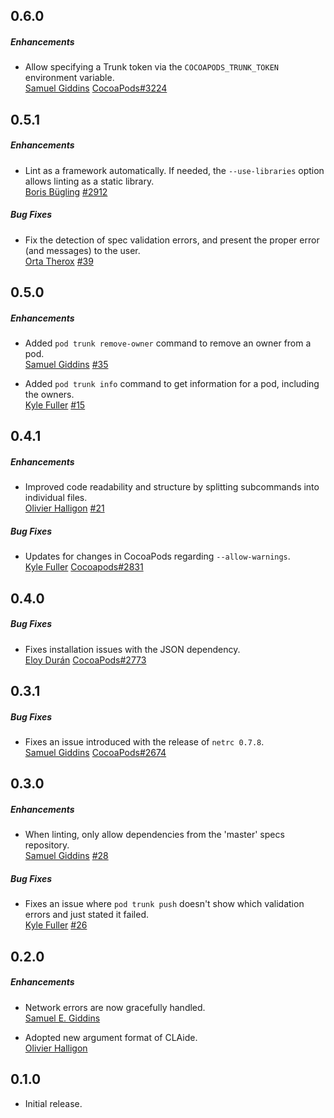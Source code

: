 ## 0.6.0

##### Enhancements

* Allow specifying a Trunk token via the `COCOAPODS_TRUNK_TOKEN` environment
  variable.  
  [Samuel Giddins](https://github.com/segiddins)
  [CocoaPods#3224](https://github.com/CocoaPods/CocoaPods/issues/3224)


## 0.5.1

##### Enhancements

* Lint as a framework automatically. If needed, the `--use-libraries`
  option allows linting as a static library.  
  [Boris Bügling](https://github.com/neonichu)
  [#2912](https://github.com/CocoaPods/CocoaPods/issues/2912)

##### Bug Fixes

* Fix the detection of spec validation errors, and present the proper error
  (and messages) to the user.  
  [Orta Therox](https://github.com/orta)
  [#39](https://github.com/CocoaPods/cocoapods-trunk/issues/39)


## 0.5.0

##### Enhancements

* Added `pod trunk remove-owner` command to remove an owner from a pod.  
  [Samuel Giddins](https://github.com/segiddins)
  [#35](https://github.com/CocoaPods/cocoapods-trunk/issues/35)

* Added `pod trunk info` command to get information for a pod, including the
  owners.  
  [Kyle Fuller](https://github.com/kylef)
  [#15](https://github.com/CocoaPods/cocoapods-trunk/issues/15)


## 0.4.1

##### Enhancements

* Improved code readability and structure by splitting subcommands
  into individual files.  
  [Olivier Halligon](https://github.com/alisoftware)
  [#21](https://github.com/CocoaPods/CocoaPods/issues/21)

##### Bug Fixes

* Updates for changes in CocoaPods regarding `--allow-warnings`.  
  [Kyle Fuller](https://github.com/kylef)
  [Cocoapods#2831](https://github.com/CocoaPods/CocoaPods/pull/2831)


## 0.4.0

##### Bug Fixes

* Fixes installation issues with the JSON dependency.  
  [Eloy Durán](https://github.com/alloy)
  [CocoaPods#2773](https://github.com/CocoaPods/CocoaPods/issues/2773)

## 0.3.1

##### Bug Fixes

* Fixes an issue introduced with the release of `netrc 0.7.8`.  
  [Samuel Giddins](https://github.com/segiddins)
  [CocoaPods#2674](https://github.com/CocoaPods/CocoaPods/issues/2674)


## 0.3.0

##### Enhancements

* When linting, only allow dependencies from the 'master' specs repository.  
  [Samuel Giddins](https://github.com/segiddins)
  [#28](https://github.com/CocoaPods/cocoapods-trunk/issues/28)

##### Bug Fixes

* Fixes an issue where `pod trunk push` doesn't show which validation errors
  and just stated it failed.  
  [Kyle Fuller](https://github.com/kylef)
  [#26](https://github.com/CocoaPods/cocoapods-trunk/issues/26)


## 0.2.0

##### Enhancements

* Network errors are now gracefully handled.  
  [Samuel E. Giddins](https://github.com/segiddins)

* Adopted new argument format of CLAide.  
  [Olivier Halligon](https://github.com/AliSoftware)


## 0.1.0

* Initial release.
